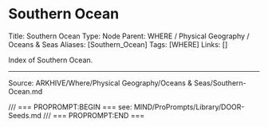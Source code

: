 # Southern Ocean

Title: Southern Ocean
Type: Node
Parent: WHERE / Physical Geography / Oceans & Seas
Aliases: [Southern_Ocean]
Tags: [WHERE]
Links: []

Index of Southern Ocean.

---
Source: ARKHIVE/Where/Physical Geography/Oceans & Seas/Southern-Ocean.md

/// === PROPROMPT:BEGIN ===
see: MIND/ProPrompts/Library/DOOR-Seeds.md
/// === PROPROMPT:END ===
